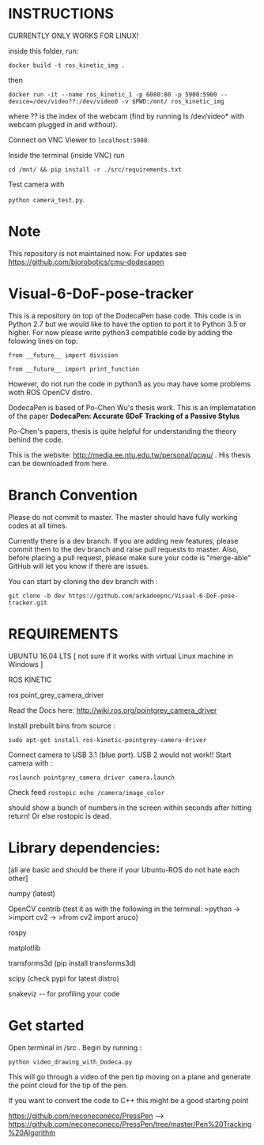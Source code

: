 # INSTRUCTIONS

CURRENTLY ONLY WORKS FOR LINUX!

inside this folder, run:

```docker build -t ros_kinetic_img .```

then

```docker run -it --name ros_kinetic_1 -p 6080:80 -p 5900:5900 --device=/dev/video??:/dev/video0 -v $PWD:/mnt/ ros_kinetic_img```

where ?? is the index of the webcam (find by running ls /dev/video* with webcam plugged in and without).

Connect on VNC Viewer to `localhost:5900`.

Inside the terminal (inside VNC) run

```cd /mnt/ && pip install -r ./src/requirements.txt```

Test camera with

```python camera_test.py```.

# Note
This repository is not maintained now. For updates see https://github.com/biorobotics/cmu-dodecapen

# Visual-6-DoF-pose-tracker
This is a repository on top of the DodecaPen base code.
This code is in Python 2.7 but we would like to have the option to port it to Python 3.5 or higher. 
For now please write python3 compatible code by adding the folowing lines on top:

```from __future__ import division```

```from __future__ import print_function```

However, do not run the code in python3 as you may have some problems woth ROS OpenCV distro.

DodecaPen is based of Po-Chen Wu's thesis work. This is an implematation of the paper __DodecaPen: Accurate 6DoF Tracking of a Passive Stylus__

Po-Chen's papers, thesis is quite helpful for understanding the theory behind the code. 

This is the website: http://media.ee.ntu.edu.tw/personal/pcwu/ . His thesis can be downloaded from here.

# Branch Convention
Please do not commit to master. The master should have fully working codes at all times.

Currently there is a dev branch. If you are adding new features, please commit them to the dev branch and raise pull requests to master. Also, before placing a pull request, please make sure your code is "merge-able" GitHub will let you know if there are issues.

You can start by cloning the dev branch with :

 ```git clone -b dev https://github.com/arkadeepnc/Visual-6-DoF-pose-tracker.git```


# REQUIREMENTS

UBUNTU 16.04 LTS [ not sure if it works with virtual Linux machine in Windows ]

ROS KINETIC

ros point_grey_camera_driver 

Read the Docs here: http://wiki.ros.org/pointgrey_camera_driver

Install prebuilt bins from source :

```sudo apt-get install ros-kinetic-pointgrey-camera-driver```

Connect camera to USB 3.1 (blue port). USB 2 would not work!! Start camera with : 

```roslaunch pointgrey_camera_driver camera.launch```

Check feed 
```rostopic echo /camera/image_color ```

should show a bunch of numbers in the screen within seconds after hitting return! Or else rostopic is dead. 

# Library dependencies:  
[all are basic and should be there if your Ubuntu-ROS do not hate each other]

numpy (latest)

OpenCV contrib (test it as with the following in the terminal: >python -> >import  cv2 -> >from cv2 import aruco)

rospy

matplotlib

transforms3d (pip install transforms3d)

scipy (check pypi for latest distro)

snakeviz -- for profiling your code


# Get started
Open terminal in /src . Begin by running :

```python video_drawing_with_Dodeca.py ```

This will go through a video of the pen tip moving on a plane and generate the point cloud for the tip of the pen.

If you want to convert the code to C++ this might be a good starting point

https://github.com/neconeconeco/PressPen --> https://github.com/neconeconeco/PressPen/tree/master/Pen%20Tracking%20Algorithm

